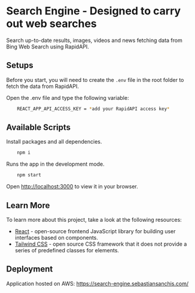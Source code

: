 # Search Engine - Designed to carry out web searches

Search up-to-date results, images, videos and news fetching data from Bing Web Search using RapidAPI.

## Setups

Before you start, you will need to create the <code>.env</code> file in the root folder to fetch the data from RapidAPI.

Open the .env file and type the following variable:

```bash
    REACT_APP_API_ACCESS_KEY = *add your RapidAPI access key*
```

## Available Scripts

Install packages and all dependencies.

```bash
    npm i
```

Runs the app in the development mode.

```bash
    npm start
```

Open [http://localhost:3000](http://localhost:3000) to view it in your browser.

## Learn More

To learn more about this project, take a look at the following resources:

- [React](https://reactjs.org/) - open-source frontend JavaScript library for building user interfaces based on components.
- [Tailwind CSS](https://tailwindcss.com/) - open source CSS framework that it does not provide a series of predefined classes for elements.

## Deployment

Application hosted on AWS: https://search-engine.sebastiansanchis.com/
